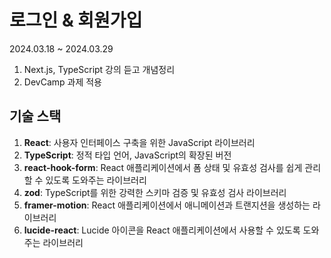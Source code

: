 # 로그인 & 회원가입

2024.03.18 ~ 2024.03.29

1. Next.js, TypeScript 강의 듣고 개념정리
2. DevCamp 과제 적용

## 기술 스택

1. **React**: 사용자 인터페이스 구축을 위한 JavaScript 라이브러리
2. **TypeScript**: 정적 타입 언어, JavaScript의 확장된 버전
3. **react-hook-form**: React 애플리케이션에서 폼 상태 및 유효성 검사를 쉽게 관리할 수 있도록 도와주는 라이브러리
4. **zod**: TypeScript를 위한 강력한 스키마 검증 및 유효성 검사 라이브러리
5. **framer-motion**: React 애플리케이션에서 애니메이션과 트랜지션을 생성하는 라이브러리
6. **lucide-react**: Lucide 아이콘을 React 애플리케이션에서 사용할 수 있도록 도와주는 라이브러리
